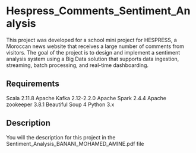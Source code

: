 # Hespress_Comments_Sentiment_Analysis

This project was developed for a school mini project for HESPRESS, a Moroccan news website that receives a large number of comments from visitors. The goal of the project is to design and implement a sentiment analysis system using a Big Data solution that supports data ingestion, streaming, batch processing, and real-time dashboarding.
 
 ## Requirements
 
Scala 2.11.8
Apache Kafka 2.12-2.2.0
Apache Spark 2.4.4
Apache zookeeper 3.8.1
Beautiful Soup 4
Python 3.x

## Description

You will the description for this project in the Sentiment_Analysis_BANANI_MOHAMED_AMINE.pdf file
